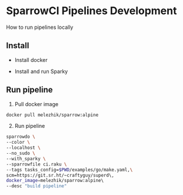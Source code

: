 # SparrowCI Pipelines Development

How to run pipelines locally

## Install

* Install docker

* Install and run Sparky

## Run pipeline

1. Pull docker image

```bash
docker pull melezhik/sparrow:alpine
```

2. Run pipeline

```bash
sparrowdo \
--color \
--localhost \
--no_sudo \
--with_sparky \
--sparrowfile ci.raku \
--tags tasks_config=$PWD/examples/go/make.yaml,\
scm=https://git.sr.ht/~craftyguy/superd\,
docker_image=melezhik/sparrow:alpine\ 
--desc "build pipeline"
```
